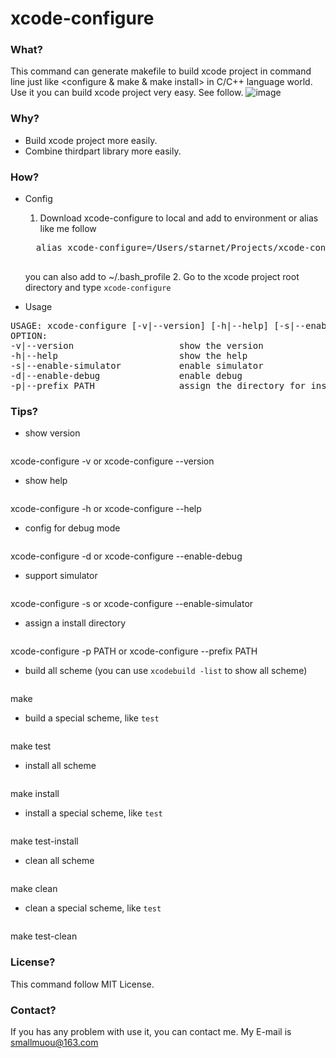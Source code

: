 # xcode-configure

### What?
This command can generate makefile to build xcode project in command line just like <configure & make & make install> in C/C++ language world. Use it you can build xcode project very easy. See follow.
![image](https://github.com/smallmuou/xcode-configure/blob/master/xcode-configure.gif)

### Why?
* Build xcode project more easily.
* Combine thirdpart library more easily.

### How?
* Config
	1. Download xcode-configure to local and add to environment or alias like me follow 
	<pre>
	alias xcode-configure=/Users/starnet/Projects/xcode-configure/xcode-configure
	</pre>
	you can also add to ~/.bash_profile
	2. Go to the xcode project root directory and type `xcode-configure`
	
* Usage
<pre>
USAGE: xcode-configure [-v|--version] [-h|--help] [-s|--enable-simulator] [-d|--enable-debug] [-p|--prefix < install directory >]
OPTION:
-v|--version                    show the version
-h|--help                       show the help
-s|--enable-simulator           enable simulator
-d|--enable-debug               enable debug
-p|--prefix PATH                assign the directory for install(default is ./target)
</pre>

### Tips?
* show version
	<pre>
xcode-configure -v
or 
xcode-configure --version
</pre>

* show help
	<pre>
xcode-configure -h
or 
xcode-configure --help
</pre>

* config for debug mode
	<pre>
xcode-configure -d
or
xcode-configure --enable-debug
</pre>

* support simulator
	<pre>
xcode-configure -s
or
xcode-configure --enable-simulator
</pre>

* assign a install directory
	<pre>
xcode-configure -p PATH
or
xcode-configure --prefix PATH
</pre>

* build all scheme (you can use `xcodebuild -list` to show all scheme)
	<pre>
make
</pre>

* build a special scheme, like `test`
	<pre>
make test
</pre>

* install all scheme
	<pre>
make install
</pre>

* install a special scheme, like `test`
	<pre>
make test-install
</pre>

* clean all scheme
	<pre>
make clean
</pre>

* clean a special scheme, like `test`
	<pre>
make test-clean
</pre>


### License?
This command follow MIT License.

### Contact?
If you has any problem with use it, you can contact me. My E-mail is smallmuou@163.com